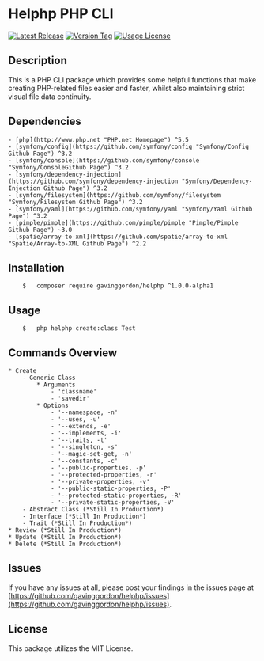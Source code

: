# Helphp PHP CLI

[![Latest Release](https://img.shields.io/github/release/gavinggordon/helphp.svg)](https://github.com/gavinggordon/helphp)  [![Version Tag](https://img.shields.io/github/tag/gavinggordon/helphp.svg)](https://github.com/gavinggordon/helphp)  [![Usage License](https://img.shields.io/github/license/gavinggordon/helphp.svg)](https://github.com/gavinggordon/helphp/blob/master/LICENSE.txt)

## Description
This is a PHP CLI package which provides some helpful functions that make creating PHP-related files easier and faster, whilst also maintaining strict visual file data continuity.

## Dependencies
	- [php](http://www.php.net "PHP.net Homepage") ^5.5
	- [symfony/config](https://github.com/symfony/config "Symfony/Config Github Page") ^3.2
	- [symfony/console](https://github.com/symfony/console "Symfony/ConsoleGithub Page") ^3.2
	- [symfony/dependency-injection](https://github.com/symfony/dependency-injection "Symfony/Dependency-Injection Github Page") ^3.2
	- [symfony/filesystem](https://github.com/symfony/filesystem "Symfony/Filesystem Github Page") ^3.2
	- [symfony/yaml](https://github.com/symfony/yaml "Symfony/Yaml Github Page") ^3.2
	- [pimple/pimple](https://github.com/pimple/pimple "Pimple/Pimple Github Page") ~3.0
	- [spatie/array-to-xml](https://github.com/spatie/array-to-xml "Spatie/Array-to-XML Github Page") ^2.2

## Installation
```shellscript
	$	composer require gavinggordon/helphp ^1.0.0-alpha1
```

## Usage
```shellscript
	$	php helphp create:class Test
```

## Commands Overview
	* Create
		- Generic Class
			* Arguments
				- 'classname'
				- 'savedir'
			* Options
				- '--namespace, -n'
				- '--uses, -u'
				- '--extends, -e'
				- '--implements, -i'
				- '--traits, -t'
				- '--singleton, -s'
				- '--magic-set-get, -n'
				- '--constants, -c'
				- '--public-properties, -p'
				- '--protected-properties, -r'
				- '--private-properties, -v'
				- '--public-static-properties, -P'
				- '--protected-static-properties, -R'
				- '--private-static-properties, -V'
		- Abstract Class (*Still In Production*)
		- Interface (*Still In Production*)
		- Trait (*Still In Production*)
	* Review (*Still In Production*)
	* Update (*Still In Production*)	
	* Delete (*Still In Production*)

## Issues
If you have any issues at all, please post your findings in the issues page at [https://github.com/gavinggordon/helphp/issues](https://github.com/gavinggordon/helphp/issues).

## License
This package utilizes the MIT License.